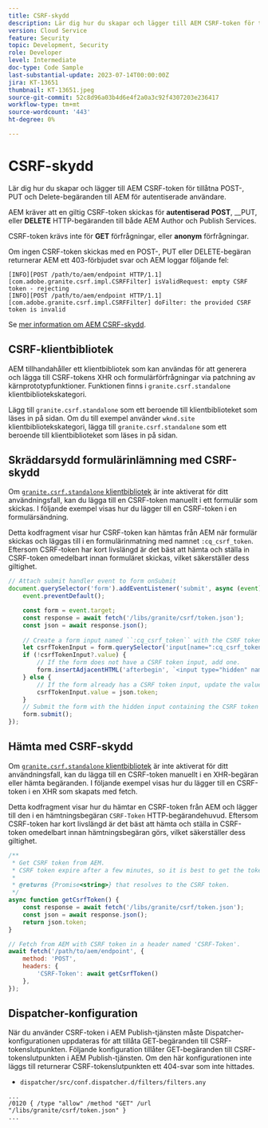 ```yaml
---
title: CSRF-skydd
description: Lär dig hur du skapar och lägger till AEM CSRF-token för tillåtna POST-, PUT och Delete-begäranden till AEM för autentiserade användare.
version: Cloud Service
feature: Security
topic: Development, Security
role: Developer
level: Intermediate
doc-type: Code Sample
last-substantial-update: 2023-07-14T00:00:00Z
jira: KT-13651
thumbnail: KT-13651.jpeg
source-git-commit: 52c8d96a03b4d6e4f2a0a3c92f4307203e236417
workflow-type: tm+mt
source-wordcount: '443'
ht-degree: 0%

---
```



# CSRF-skydd

Lär dig hur du skapar och lägger till AEM CSRF-token för tillåtna POST-, PUT och Delete-begäranden till AEM för autentiserade användare.

AEM kräver att en giltig CSRF-token skickas för __autentiserad__ __POST__, __PUT, eller __DELETE__ HTTP-begäranden till både AEM Author och Publish Services.

CSRF-token krävs inte för __GET__ förfrågningar, eller __anonym__ förfrågningar.

Om ingen CSRF-token skickas med en POST-, PUT eller DELETE-begäran returnerar AEM ett 403-förbjudet svar och AEM loggar följande fel:

```log
[INFO][POST /path/to/aem/endpoint HTTP/1.1][com.adobe.granite.csrf.impl.CSRFFilter] isValidRequest: empty CSRF token - rejecting
[INFO][POST /path/to/aem/endpoint HTTP/1.1][com.adobe.granite.csrf.impl.CSRFFilter] doFilter: the provided CSRF token is invalid
```

Se [mer information om AEM CSRF-skydd](https://experienceleague.adobe.com/docs/experience-manager-65/developing/introduction/csrf-protection.html).


## CSRF-klientbibliotek

AEM tillhandahåller ett klientbibliotek som kan användas för att generera och lägga till CSRF-tokens XHR och formulärförfrågningar via patchning av kärnprototypfunktioner. Funktionen finns i `granite.csrf.standalone` klientbibliotekskategori.

Lägg till `granite.csrf.standalone` som ett beroende till klientbiblioteket som läses in på sidan. Om du till exempel använder `wknd.site` klientbibliotekskategori, lägga till `granite.csrf.standalone` som ett beroende till klientbiblioteket som läses in på sidan.

## Skräddarsydd formulärinlämning med CSRF-skydd

Om [`granite.csrf.standalone` klientbibliotek](#csrf-client-library) är inte aktiverat för ditt användningsfall, kan du lägga till en CSRF-token manuellt i ett formulär som skickas. I följande exempel visas hur du lägger till en CSRF-token i en formulärsändning.

Detta kodfragment visar hur CSRF-token kan hämtas från AEM när formulär skickas och läggas till i en formulärinmatning med namnet `:cq_csrf_token`. Eftersom CSRF-token har kort livslängd är det bäst att hämta och ställa in CSRF-token omedelbart innan formuläret skickas, vilket säkerställer dess giltighet.

```javascript
// Attach submit handler event to form onSubmit
document.querySelector('form').addEventListener('submit', async (event) => {
    event.preventDefault();

    const form = event.target;
    const response = await fetch('/libs/granite/csrf/token.json');
    const json = await response.json();
    
    // Create a form input named ``:cq_csrf_token`` with the CSRF token.
    let csrfTokenInput = form.querySelector('input[name=":cq_csrf_token"]');
    if (!csrfTokenInput?.value) {
        // If the form does not have a CSRF token input, add one.
        form.insertAdjacentHTML('afterbegin', `<input type="hidden" name=":cq_csrf_token" value="${json.token}">`);
    } else {
        // If the form already has a CSRF token input, update the value.
        csrfTokenInput.value = json.token;
    }
    // Submit the form with the hidden input containing the CSRF token
    form.submit();
});
```

## Hämta med CSRF-skydd

Om [`granite.csrf.standalone` klientbibliotek](#csrf-client-library) är inte aktiverat för ditt användningsfall, kan du lägga till en CSRF-token manuellt i en XHR-begäran eller hämta begäranden. I följande exempel visas hur du lägger till en CSRF-token i en XHR som skapats med fetch.

Detta kodfragment visar hur du hämtar en CSRF-token från AEM och lägger till den i en hämtningsbegäran `CSRF-Token` HTTP-begärandehuvud. Eftersom CSRF-token har kort livslängd är det bäst att hämta och ställa in CSRF-token omedelbart innan hämtningsbegäran görs, vilket säkerställer dess giltighet.

```javascript
/**
 * Get CSRF token from AEM.
 * CSRF token expire after a few minutes, so it is best to get the token before each request.
 * 
 * @returns {Promise<string>} that resolves to the CSRF token.
 */
async function getCsrfToken() {
    const response = await fetch('/libs/granite/csrf/token.json');
    const json = await response.json();
    return json.token;
}

// Fetch from AEM with CSRF token in a header named 'CSRF-Token'.
await fetch('/path/to/aem/endpoint', {
    method: 'POST',
    headers: {
        'CSRF-Token': await getCsrfToken()
    },
});
```

## Dispatcher-konfiguration

När du använder CSRF-token i AEM Publish-tjänsten måste Dispatcher-konfigurationen uppdateras för att tillåta GET-begäranden till CSRF-tokenslutpunkten. Följande konfiguration tillåter GET-begäranden till CSRF-tokenslutpunkten i AEM Publish-tjänsten. Om den här konfigurationen inte läggs till returnerar CSRF-tokenslutpunkten ett 404-svar som inte hittades.

* `dispatcher/src/conf.dispatcher.d/filters/filters.any`

```
...
/0120 { /type "allow" /method "GET" /url "/libs/granite/csrf/token.json" }
...
```
